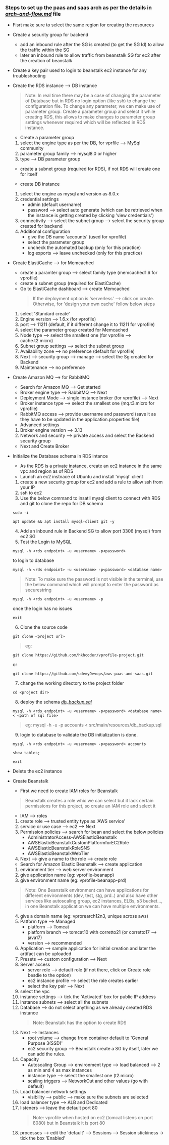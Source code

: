 ### Steps to set up the paas and saas arch as per the details in [_arch-and-flow.md_](arch-and-flow.md) file

* Fisrt make sure to select the same region for creating the resources

* Create a security group for backend
    - add an inbound rule after the SG is created (to get the SG Id) to allow the traffic within the SG
    - later an inbound rule to allow traffic from beanstalk SG for ec2 after the creation of beanstalk

* Create a key pair used to login to beanstalk ec2 instance for any troubleshooting

* Create the RDS instance --> DB instance
    > Note: In real time there may be a case of changing the parameter of Database but in RDS no login option (like ssh) to change the configuration file. To change any parameter, we can make use of parameter group. Create a parameter group and select it while creating RDS, this allows to make changes to parameter group settings whenever required which will be reflected in RDS instance.

    - Create a parameter group 
    1. select the engine type as per the DB, for vprfile --> MySql community
    2. parameter group family --> mysql8.0 or higher
    3. type --> DB parameter group

    - create a subnet group (required for RDS), if not RDS will create one for itself

    - create DB instance
    1. select the engine as mysql and version as 8.0.x
    2. credential settings 
        - admin (default username) 
        - password --> select auto generate (which can be retrieved when the instance is getting created by clicking 'view credentials')
    3. connectivity --> select the subnet group --> select the security group created for backend
    4. Additional configuration 
        - give the DB name 'accounts' (used for vprofile) 
        - select the parameter group 
        - uncheck the automated backup (only for this practice)
        - log exports --> leave unchecked (only for this practice)

* Create ElastiCache --> for Memcached
    - create a paramter group --> select family type (memcached1.6 for vprofile)
    - create a subnet group (required for ElastiCache)
    - Go to ElastiCache dashboard --> create Memcached
        >If the deployment option is 'serverless' --> click on create. Otherwise, for 'design your own cache' follow below steps
    1. select 'Standard create'
    2. Engine version --> 1.6.x (for vprofile)
    3. port --> 11211 (default, if it different change it to 11211 for vprofile)
    4. select the parameter group created for Memcached
    5. Node type --> select the smallest one (for vprofile --> cache.t2.micro)
    6. Subnet group settings --> select the subnet group
    7. Availability zone --> no preference (default for vprofile)
    8. Next --> security group --> manage --> select the Sg created for Backend
    9. Maintenance --> no preference

* Create Amazon MQ --> for RabbitMQ
    - Search for Amazon MQ --> Get started
    - Broker engine type --> RabbitMQ --> Next
    - Deployment Mode --> single instance broker (for vprofile) --> Next
    - Broker instance type --> select the smallest one (mq.t3.micro for vprofile)
    - RabbitMQ access --> provide username and password (save it as they have to be updated in the application.properties file)
    - Advanced settings
    1. Broker engine version --> 3.13
    2. Network and security --> private access and select the Backend security group
    - Next and Create Broker

* Initialize the Database schema in RDS intance
    - As the RDS is a private instance, create an ec2 instance in the same vpc and region as of RDS
    - Launch an ec2 instnace of Ubuntu and install 'mysql' client
    1. create a new security group for ec2 and add a rule to allow ssh from your IP
    2. ssh to ec2
    3. Use the below command to insatll mysql client to connect with RDS and git to clone the repo for DB schema

    ```
    sudo -i
    ```

    ```
    apt update && apt install mysql-client git -y
    ```
    4. Add an inbound rule in Backend SG to allow port 3306 (mysql) from ec2 SG
    5. Test the Login to MySQL
    ```
    mysql -h <rds endpoint> -u <username> -p<password>
    ```
    to login to database
    ```
    mysql -h <rds endpoint> -u <username> -p<password> <database name>
    ```
    > Note: To make sure the password is not visible in the terminal, use the below command which will prompt to enter the password as securestring
    ```
    mysql -h <rds endpoint> -u <username> -p
    ```
    once the login has no issues
    ```
    exit
    ```
    6. Clone the source code

    ```
    git clone <project url>
    ```
    > eg: 
    ```
    git clone https://github.com/hkhcoder/vprofile-project.git
    ```

    or

    ```
    git clone https://github.com/udemyDevops/aws-paas-and-saas.git
    ```
    7. change the working directory to the project folder
    ```
    cd <project dir>
    ```
    8. deploy the schema [_db_backup.sql_](src/main/resources/db_backup.sql)
    
    ```
    mysql -h <rds endpoint> -u <username> -p<password> <database name> < <path of sql file>
    ```
    > eg: mysql -h <rds endpoint> -u <username> -p<password> accounts < src/main/resources/db_backup.sql

    9. login to database to validate the DB initialization is done.
    ```
    mysql -h <rds endpoint> -u <username> -p<password> accounts
    ```
    ```
    show tables;
    ```
    ```
    exit
    ```

* Delete the ec2 instance

* Create Beanstalk
    - First we need to create IAM roles for Beanstalk
    > Beanstalk creates a role whic we can select but it lack certain permissions for this project, so create an IAM role and select it
    * IAM --> roles
    1. create role --> trusted entity type as 'AWS service'
    2. service or use case --> ec2 --> Next
    3. Permission policies --> search for bean and select the below policies
        - AdministratorAccess-AWSElasticBeanstalk
        - AWSElasticBeanstalkCustomPlatformforEC2Role
        - AWSElasticBeanstalkRoleSNS
        - AWSElasticBeanstalkWebTier
    4. Next --> give a name to the role --> create role
    
    - Search for Amazon Elastic Beanstalk --> create application
    1. environment tier --> web server environment
    2. give application name (eg: vprofile-beanapp)
    3. give environment name (eg: vprofile-beanapp-prd)
    > Note: One Beanstalk environment can have applications for different environments (dev, test, stg, prd..) and also have other services like autoscaling group, ec2 instances, ELBs, s3 bucket..., in one Beanstalk application we can have multiple environments.
    4. give a domain name (eg: vprorearch12n3, unique across aws)
    5. Patform type --> Managed 
        - platform --> Tomcat
        - platform branch --> tomcat10 with corretto21 (or corretto17 --> java17)
        - version --> recommended
    6. Application --> sample application for initial creation and later the artifact can be uploaded
    7. Presets --> custom configuration --> Next
    8. Server access
        - server role --> default role (if not there, click on Create role besdie to the option)
        - ec2 instance profile --> select the role creates earlier
        - select the key pair --> Next
    9. select the vpc
    10. instance settings --> tick the 'Activated' box for public IP address
    11. instance subnets --> select all the subnets
    12. Database --> do not select anything as we already created RDS instance
        > Note: Beanstalk has the option to create RDS
    13. Next --> Instances
        - root volume --> change from container default to 'General Purpose 3(SSD)'
        - ec2 security group --> Beanstalk create a SG by itself, later we can add the rules.
    14. Capacity
        - Autoscaling Group --> environment type --> load balanced --> 2 as min and 4 as max instances
        - instance type --> select the smallest one (t2.micro)
        - scaling triggers --> NetworkOut and other values (go with default)
    15. Load balancer network settings
        - visibility --> public --> make sure the subnets are selected
    16. load balancer type --> ALB and Dedicated
    17. listeners --> leave the default port 80
        > Note: vprofile when hosted on ec2 (tomcat listens on port 8080) but in Beanstalk it is port 80
    18. processes --> edit the 'default' --> Sessions --> Session stickiness -> tick the box 'Enabled'

    


